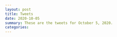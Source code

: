 ```yaml
---
layout: post
title: Tweets
date: 2020-10-05
summary: These are the tweets for October 5, 2020.
categories:
---
```


